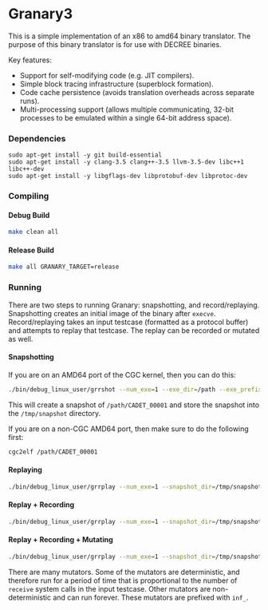Granary3
========

This is a simple implementation of an x86 to amd64 binary translator. The
purpose of this binary translator is for use with DECREE binaries.

Key features:
  * Support for self-modifying code (e.g. JIT compilers).
  * Simple block tracing infrastructure (superblock formation).
  * Code cache persistence (avoids translation overheads across separate runs).
  * Multi-processing support (allows multiple communicating, 32-bit processes
    to be emulated within a single 64-bit address space).

### Dependencies

```
sudo apt-get install -y git build-essential
sudo apt-get install -y clang-3.5 clang++-3.5 llvm-3.5-dev libc++1 libc++-dev
sudo apt-get install -y libgflags-dev libprotobuf-dev libprotoc-dev
```

### Compiling
#### Debug Build
```sh
make clean all
```
#### Release Build
```sh
make all GRANARY_TARGET=release
```

### Running

There are two steps to running Granary: snapshotting, and record/replaying. Snapshotting creates an initial image of the binary after `execve`. Record/replaying takes an input testcase (formatted as a protocol buffer) and attempts to replay that testcase. The replay can be recorded or mutated as well.

#### Snapshotting
If you are on an AMD64 port of the CGC kernel, then you can do this:
```sh
./bin/debug_linux_user/grrshot --num_exe=1 --exe_dir=/path --exe_prefix=CADET_000 --snapshit_dir=/tmp/snapshot
```
This will create a snapshot of `/path/CADET_00001` and store the snapshot into the `/tmp/snapshot` directory.

If you are on a non-CGC AMD64 port, then make sure to do the following first:
```sh
cgc2elf /path/CADET_00001
```

#### Replaying
```sh
./bin/debug_linux_user/grrplay --num_exe=1 --snapshot_dir=/tmp/snapshot --persist_dir=/tmp/persist --input=/path/to/testcase 
```

#### Replay + Recording
```sh
./bin/debug_linux_user/grrplay --num_exe=1 --snapshot_dir=/tmp/snapshot --persist_dir=/tmp/persist --input=/path/to/testcase --output_dir=/tmp/out 
```

#### Replay + Recording + Mutating
```sh
./bin/debug_linux_user/grrplay --num_exe=1 --snapshot_dir=/tmp/snapshot --persist_dir=/tmp/persist --input=/path/to/testcase --output_dir=/tmp/out --input_mutator=inf_radamsa_spliced
```

There are many mutators. Some of the mutators are deterministic, and therefore run for a period of time that is proportional to the number of `receive` system calls in the input testcase. Other mutators are non-deterministic and can run forever. These mutators are prefixed with `inf_`.
